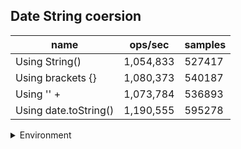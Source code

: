 ## Date String coersion

|name|ops/sec|samples|
|-|-|-|
|Using String()|1,054,833|527417|
|Using brackets {}|1,080,373|540187|
|Using '' + |1,073,784|536893|
|Using date.toString()|1,190,555|595278|


<details>
<summary>Environment</summary>

* __Machine:__ linux x64 | 4 vCPUs | 15.2GB Mem
* __Run:__ Mon May 13 2024 16:08:39 GMT+0000 (Coordinated Universal Time)
</details>

<!--
{"environment":{"platform":"linux","arch":"x64","cpus":4,"totalMemory":15.245216369628906},"benchmarks":[{"name":"Using String()","opsSec":1054833.0654179575,"samples":527417},{"name":"Using brackets {}","opsSec":1080373.4079552898,"samples":540187},{"name":"Using '' + ","opsSec":1073784.0843687998,"samples":536893},{"name":"Using date.toString()","opsSec":1190555.8833255013,"samples":595278}]}-->
